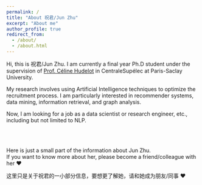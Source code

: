 ```yaml
---
permalink: /
title: "About 祝君/Jun Zhu"
excerpt: "About me"
author_profile: true
redirect_from: 
  - /about/
  - /about.html
---
```



Hi, this is 祝君/Jun Zhu. I am currently a final year Ph.D student under the supervision of [Prof. Céline Hudelot](https://scholar.google.fr/citations?user=gFlAh6MAAAAJ&hl=fr) in CentraleSupélec at Paris-Saclay University. 



My research involves using Artificial Intelligence techniques to optimize the recruitment process. I am particularly interested in recommender systems, data mining, information retrieval, and graph analysis.


Now, I am looking for a job as a data scientist or research engineer, etc., including but not limited to NLP.

<br />
<br />

Here is just a small part of the information about Jun Zhu. <br />
If you want to know more about her, please become a friend/colleague with her ❤



这里只是关于祝君的一小部分信息，要想更了解她，请和她成为朋友/同事 ❤ 
